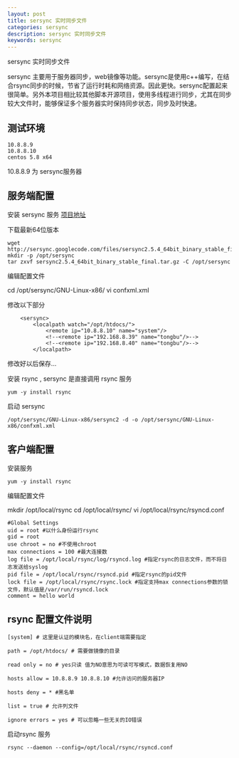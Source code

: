 ```yaml
---
layout: post
title: sersync 实时同步文件
categories: sersync
description: sersync 实时同步文件 
keywords: sersync
---
```




sersync 实时同步文件


sersync 主要用于服务器同步，web镜像等功能。sersync是使用c++编写，在结合rsync同步的时候，节省了运行时耗和网络资源。因此更快。sersync配置起来很简单。另外本项目相比较其他脚本开源项目，使用多线程进行同步，尤其在同步较大文件时，能够保证多个服务器实时保持同步状态，同步及时快速。

 

## 测试环境

```
10.8.8.9
10.8.8.10 
centos 5.8 x64
```

10.8.8.9 为 sersync服务器


## 服务端配置 

安装 sersync 服务
[项目地址][1] 

下载最新64位版本

```
wget http://sersync.googlecode.com/files/sersync2.5.4_64bit_binary_stable_final.tar.gz
mkdir -p /opt/sersync
tar zxvf sersync2.5.4_64bit_binary_stable_final.tar.gz -C /opt/sersync
```

编辑配置文件

cd /opt/sersync/GNU-Linux-x86/
vi confxml.xml


修改以下部分

```
    <sersync>
        <localpath watch="/opt/htdocs/">
            <remote ip="10.8.8.10" name="system"/>
            <!--<remote ip="192.168.8.39" name="tongbu"/>-->
            <!--<remote ip="192.168.8.40" name="tongbu"/>-->
        </localpath>
```

修改好以后保存...

安装 rsync , sersync 是直接调用 rsync 服务

```
yum -y install rsync
```

启动 sersync

```
/opt/sersync/GNU-Linux-x86/sersync2 -d -o /opt/sersync/GNU-Linux-x86/confxml.xml
```


 

## 客户端配置

 
安装服务

```
yum -y install rsync
```

编辑配置文件

mkdir /opt/local/rsync
cd /opt/local/rsync/
vi  /opt/local/rsync/rsyncd.conf

```
#Global Settings
uid = root #以什么身份运行rsync
gid = root
use chroot = no #不使用chroot
max connections = 100 #最大连接数
log file = /opt/local/rsync/log/rsyncd.log #指定rsync的日志文件，而不将日志发送给syslog
pid file = /opt/local/rsync/rsyncd.pid #指定rsync的pid文件
lock file = /opt/local/rsync/rsync.lock #指定支持max connections参数的锁文件，默认值是/var/run/rsyncd.lock
comment = hello world
```
 
## rsync 配置文件说明

```
[system] # 这里是认证的模块名，在client端需要指定

path = /opt/htdocs/ # 需要做镜像的目录

read only = no # yes只读 值为NO意思为可读可写模式，数据恢复用NO

hosts allow = 10.8.8.9 10.8.8.10 #允许访问的服务器IP

hosts deny = * #黑名单

list = true # 允许列文件

ignore errors = yes # 可以忽略一些无关的IO错误
```


启动rsync 服务

```
rsync --daemon --config=/opt/local/rsync/rsyncd.conf 
```
 
  [1]: http://code.google.com/p/sersync/downloads/list